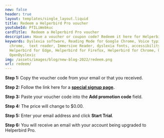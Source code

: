 ```yaml
---
new: false
header: true
layout: templates/single_layout.liquid
title: Redeem a Helperbird Pro voucher
youtubeId: PfILiWebkuc
cardTitle:  Redeem a Helperbird Pro voucher
description: Have a voucher or coupon code? Redeem it here for Helperbird Pro.
keywords: Dyslexia software, Reading Mode for Google Chrome, Voice typing for chrome, Text to speech for
  chrome,  text reader, Immersive Reader, dyslexia fonts, accessibility software, dyslexia software,
  Helperbird for Edge, Helperbird for Firefox, Helperbird for Chrome, Opendyslexic for Chrome,
  OpenDyslexic
img: /assets/images/blog/new-blog-2022/redeem.png
url: redeem/
---
```





**Step 1:** Copy the voucher code from your email or that you received.

**Step 2:** Follow the link here for a **[special signup page](https://buy.stripe.com/bIY6p5cdu3c05WwdRK).**

**Step 3:** Paste your voucher code into the **Add promotion code** field.

**Step 4:**  The price will change to $0.00.

**Step 5:**  Enter your email address and click **Start Trial**.

**Step 6:**  You will receive an email with your account being upgraded to Helperbird Pro.

